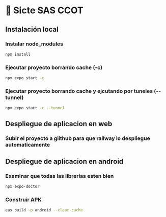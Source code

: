 # 📱 Sicte SAS CCOT


## Instalación local
### Instalar node_modules
```bash
npm install
```
### Ejecutar proyecto borrando cache (-c)
```bash
npx expo start -c
```
### Ejecutar proyecto borrando cache y ejcutando por tuneles (--tunnel)
```bash
npx expo start -c --tunnel
```


## Despliegue de aplicacion en web
### Subir el proyecto a giithub para que railway lo despliegue automaticamente


## Despliegue de aplicacion en android
### Examinar que todas las librerias esten bien
```bash
npx expo-doctor
```
### Construir APK
```bash
eas build -p android --clear-cache
```
